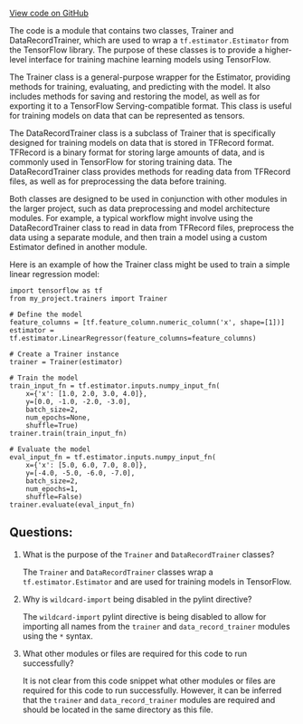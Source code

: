 [View code on GitHub](https://github.com/misbahsy/the-algorithm/twml/twml/trainers/__init__.py)

The code is a module that contains two classes, Trainer and DataRecordTrainer, which are used to wrap a `tf.estimator.Estimator` from the TensorFlow library. The purpose of these classes is to provide a higher-level interface for training machine learning models using TensorFlow.

The Trainer class is a general-purpose wrapper for the Estimator, providing methods for training, evaluating, and predicting with the model. It also includes methods for saving and restoring the model, as well as for exporting it to a TensorFlow Serving-compatible format. This class is useful for training models on data that can be represented as tensors.

The DataRecordTrainer class is a subclass of Trainer that is specifically designed for training models on data that is stored in TFRecord format. TFRecord is a binary format for storing large amounts of data, and is commonly used in TensorFlow for storing training data. The DataRecordTrainer class provides methods for reading data from TFRecord files, as well as for preprocessing the data before training.

Both classes are designed to be used in conjunction with other modules in the larger project, such as data preprocessing and model architecture modules. For example, a typical workflow might involve using the DataRecordTrainer class to read in data from TFRecord files, preprocess the data using a separate module, and then train a model using a custom Estimator defined in another module.

Here is an example of how the Trainer class might be used to train a simple linear regression model:

```
import tensorflow as tf
from my_project.trainers import Trainer

# Define the model
feature_columns = [tf.feature_column.numeric_column('x', shape=[1])]
estimator = tf.estimator.LinearRegressor(feature_columns=feature_columns)

# Create a Trainer instance
trainer = Trainer(estimator)

# Train the model
train_input_fn = tf.estimator.inputs.numpy_input_fn(
    x={'x': [1.0, 2.0, 3.0, 4.0]},
    y=[0.0, -1.0, -2.0, -3.0],
    batch_size=2,
    num_epochs=None,
    shuffle=True)
trainer.train(train_input_fn)

# Evaluate the model
eval_input_fn = tf.estimator.inputs.numpy_input_fn(
    x={'x': [5.0, 6.0, 7.0, 8.0]},
    y=[-4.0, -5.0, -6.0, -7.0],
    batch_size=2,
    num_epochs=1,
    shuffle=False)
trainer.evaluate(eval_input_fn)
```
## Questions: 
 1. What is the purpose of the `Trainer` and `DataRecordTrainer` classes?
    
    The `Trainer` and `DataRecordTrainer` classes wrap a `tf.estimator.Estimator` and are used for training models in TensorFlow.

2. Why is `wildcard-import` being disabled in the pylint directive?
    
    The `wildcard-import` pylint directive is being disabled to allow for importing all names from the `trainer` and `data_record_trainer` modules using the `*` syntax.

3. What other modules or files are required for this code to run successfully?
    
    It is not clear from this code snippet what other modules or files are required for this code to run successfully. However, it can be inferred that the `trainer` and `data_record_trainer` modules are required and should be located in the same directory as this file.